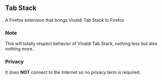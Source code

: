 ## Tab Stack
A Firefox extension that brings Vivaldi Tab Stack to Firefox

### Note

This will totally respect behavior of Vivaldi Tab Stack, nothing less but also nothing more.

### Privacy

It  does **NOT** connect to the Internet so no privacy term is required.